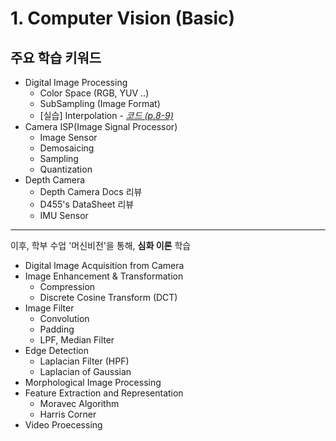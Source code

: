 # 1. Computer Vision (Basic)

## 주요 학습 키워드
- Digital Image Processing
    - Color Space (RGB, YUV ..)
    - SubSampling (Image Format)
    - [실습] Interpolation - *[코드 (p.8-9)](https://github.com/yeonju52/ComputerVision/blob/main/1_ComputerVision(Basic)/220719_%EC%83%89%EA%B3%B5%EA%B0%84(2w).pdf)*
- Camera ISP(Image Signal Processor)
    - Image Sensor
    - Demosaicing
    - Sampling
    - Quantization
- Depth Camera
    - Depth Camera Docs 리뷰
    - D455's DataSheet 리뷰
    - IMU Sensor

---

이후, 학부 수업 '머신비전'을 통해, **심화 이론** 학습
- Digital Image Acquisition from Camera
- Image Enhancement & Transformation
    - Compression
    - Discrete Cosine Transform (DCT)
- Image Filter
    - Convolution
    - Padding
    - LPF, Median Filter 
- Edge Detection
    - Laplacian Filter (HPF)
    - Laplacian of Gaussian
- Morphological Image Processing
- Feature Extraction and Representation
    - Moravec Algorithm
    - Harris Corner
- Video Proecessing